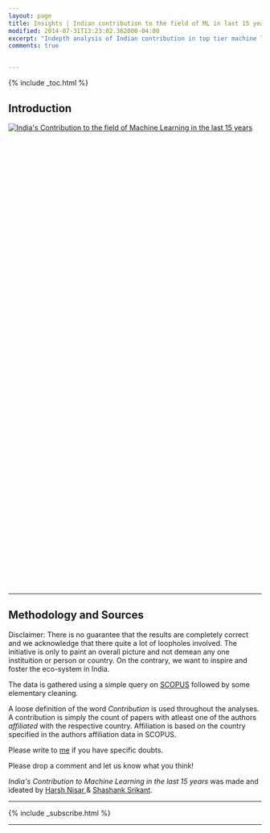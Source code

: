 ```yaml
---
layout: page
title: Insights | Indian contribution to the field of ML in last 15 years
modified: 2014-07-31T13:23:02.362000-04:00
excerpt: "Indepth analysis of Indian contribution in top tier machine learning related conferences in the last 15 years"
comments: true


---
```


{% include _toc.html %}

## Introduction

<script type='text/javascript' src='https://public.tableau.com/javascripts/api/viz_v1.js'></script><div class='tableauPlaceholder' style='width: 654px; height: 919px;'><noscript><a href='http:&#47;&#47;research.aspiringminds.com'><img alt='India&#39;s Contribution to the field of Machine Learning in the last 15 years ' src='https:&#47;&#47;public.tableau.com&#47;static&#47;images&#47;In&#47;IndiascontributionMachineLearning&#47;india&#47;1_rss.png' style='border: none' /></a></noscript><object class='tableauViz' width='654' height='919' style='display:none;'><param name='host_url' value='https%3A%2F%2Fpublic.tableau.com%2F' /> <param name='site_root' value='' /><param name='name' value='IndiascontributionMachineLearning&#47;india' /><param name='tabs' value='no' /><param name='toolbar' value='no' /><param name='static_image' value='https:&#47;&#47;public.tableau.com&#47;static&#47;images&#47;In&#47;IndiascontributionMachineLearning&#47;india&#47;1.png' /> <param name='animate_transition' value='yes' /><param name='display_static_image' value='yes' /><param name='display_spinner' value='yes' /><param name='display_overlay' value='yes' /><param name='display_count' value='yes' /><param name='showVizHome' value='no' /><param name='showTabs' value='y' /><param name='bootstrapWhenNotified' value='true' /></object></div>


---

## Methodology and Sources
Disclaimer: There is no guarantee that the results are completely correct and we acknowledge that there quite a lot of loopholes involved. The initiative is only to paint an overall picture and not demean any one instituition or person or country. On the contrary, we want to inspire and foster the eco-system in India. 

The data is gathered using a simple query on <a href="http://www.elsevier.com/online-tools/scopus">SCOPUS</a> followed by some elementary cleaning.

A loose definition of the word *Contribution* is used throughout the analyses. A contribution is simply the count of papers with atleast one of the authors *affiliated* with the respective country. Affiliation is based on the country specified in the authors affiliation data in SCOPUS.

Please write to <a href='mailto:nisar.harsh@gmail.com'>me</a> if you have specific doubts.

Please drop a comment and let us know what you think! 

*India's Contribution to Machine Learning in the last 15 years* was made and ideated by <a href='http://twitter.com/NisarHogaya'>Harsh Nisar </a> & <a href="https://www.linkedin.com/pub/shashank-srikant/25/aa1/965">Shashank Srikant</a>.

---

{% include _subscribe.html %}

---